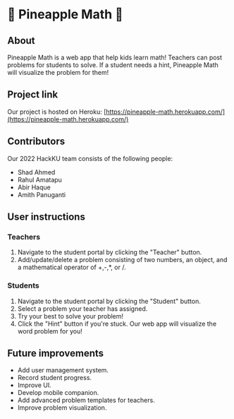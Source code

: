 # :pineapple: Pineapple Math :pineapple:

## About
Pineapple Math is a web app that help kids learn math! Teachers can post problems for students to solve. If a student needs a hint, Pineapple Math will visualize the problem for them!

## Project link
Our project is hosted on Heroku: [https://pineapple-math.herokuapp.com/](https://pineapple-math.herokuapp.com/)

## Contributors
Our 2022 HackKU team consists of the following people:
- Shad Ahmed
- Rahul Amatapu
- Abir Haque
- Amith Panuganti

## User instructions
### Teachers
1. Navigate to the student portal by clicking the "Teacher" button.
2. Add/update/delete a problem consisting of two numbers, an object, and a mathematical operator of +,-,*, or /.

### Students
1. Navigate to the student portal by clicking the "Student" button.
2. Select a problem your teacher has assigned.
3. Try your best to solve your problem!
4. Click the "Hint" button if you're stuck. Our web app will visualize the word problem for you!

## Future improvements
- Add user management system.
- Record student progress.
- Improve UI.
- Develop mobile companion.
- Add advanced problem templates for teachers.
- Improve problem visualization.
